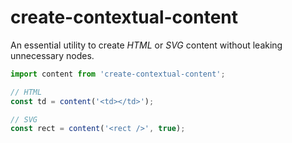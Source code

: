 # create-contextual-content

An essential utility to create *HTML* or *SVG* content without leaking unnecessary nodes.

```js
import content from 'create-contextual-content';

// HTML
const td = content('<td></td>');

// SVG
const rect = content('<rect />', true);
```
